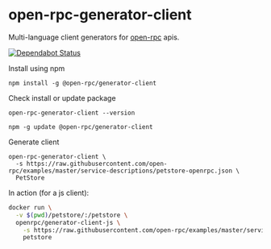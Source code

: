 # open-rpc-generator-client
Multi-language client generators for [open-rpc](https://github.com/open-rpc/spec) apis.

[![Dependabot Status](https://api.dependabot.com/badges/status?host=github&repo=open-rpc/generator-client)](https://dependabot.com)

Install using npm
```
npm install -g @open-rpc/generator-client
```

Check install or update package

```
open-rpc-generator-client --version

npm -g update @open-rpc/generator-client
```

Generate client
```
open-rpc-generator-client \
  -s https://raw.githubusercontent.com/open-rpc/examples/master/service-descriptions/petstore-openrpc.json \
  PetStore
```

In action (for a js client):
```sh
docker run \
  -v $(pwd)/petstore/:/petstore \
  openrpc/generator-client-js \
    -s https://raw.githubusercontent.com/open-rpc/examples/master/service-descriptions/petstore.json
    petstore
```